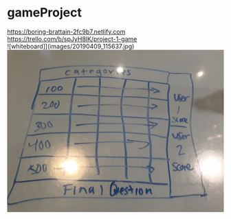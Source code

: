 # gameProject
https://boring-brattain-2fc9b7.netlify.com     
https://trello.com/b/spJyH8lK/project-1-game    
![whiteboard]](images/20190409_115637.jpg) 
![tree](images/20190409_151712.jpg) 